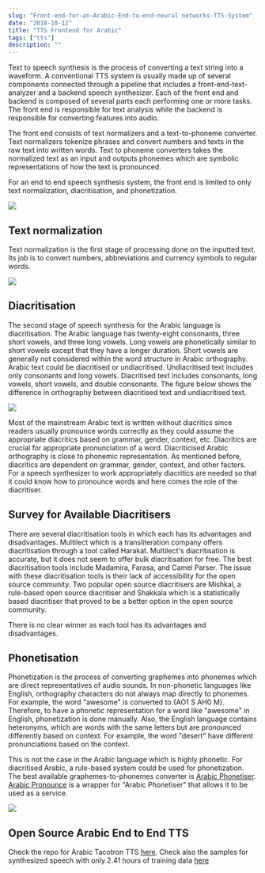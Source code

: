 ```yaml
---
slug: "Front-end-for-an-Arabic-End-to-end-neural networks-TTS-System"
date: "2018-10-12"
title: "TTS Frontend for Arabic"
tags: ["tts"]
description: ""
---
```


Text to speech synthesis is the process of converting a text string into a waveform. A conventional TTS system is usually made up of several
components connected through a pipeline that includes a front-end-text-analyzer and a backend speech synthesizer. Each of the front end and
backend is composed of several parts each performing one or more tasks. The front end is responsible for text analysis while the backend is responsible for converting features into audio.

The front end consists of text normalizers and a text-to-phoneme converter.
Text normalizers tokenize phrases and convert numbers and texts in the raw text into written words.
Text to phoneme converters takes the normalized text as an input and outputs phonemes which are symbolic representations of how the text is pronounced.

For an end to end speech synthesis system, the front end is limited to only text normalization, diacritisation, and phonetization.

![](images/front_end.jpg)

## Text normalization

Text normalization is the first stage of processing done on the inputted text. Its job is to convert numbers, abbreviations and currency symbols to regular words.

![](images/normalization.jpg)

## Diacritisation

The second stage of speech synthesis for the Arabic language is diacritisation.
The Arabic language has twenty-eight consonants, three short vowels, and
three long vowels. Long vowels are phonetically similar to short vowels except that they have a longer duration.
Short vowels are generally not considered within the word structure in Arabic orthography.
Arabic text could be diacritised or undiacritised.
Undiacritised text includes only consonants and long vowels.
Diacritised text includes consonants, long vowels, short vowels, and double consonants.
The figure below shows the difference in orthography between diacritised text and undiacritised text.

![](images/diacritisation.jpg)

Most of the mainstream Arabic text is written without diacritics since readers usually pronounce words correctly as they could assume
the appropriate diacritics based on grammar, gender, context, etc.
Diacritics are crucial for appropriate pronunciation of a word.
Diacriticised Arabic orthography is close to phonemic representation.
As mentioned before, diacritics are dependent on grammar, gender, context, and other factors.
For a speech synthesizer to work appropriately diacritics are needed so that it could know how to pronounce words and here comes the role of the diacritiser.

## Survey for Available Diacritisers

There are several diacritisation tools in which each has its advantages and disadvantages.
Multilect which is a transliteration company offers diacritisation through a tool called Harakat.
Multilect's diacritisation is accurate, but it does not seem to offer bulk diacritisation for free.
The best diacritisation tools include Madamira, Farasa, and Camel Parser.
The issue with these diacritisation tools is their lack of accessibility for the open source community. Two popular open source diacritisers are Mishkal, a rule-based open source diacritiser and Shakkala which is a statistically based diacritiser that proved to be a better option in the open source community.

There is no clear winner as each tool has its advantages and disadvantages.

## Phonetisation

Phonetization is the process of converting graphemes into phonemes which are direct representatives
of audio sounds.
In non-phonetic languages like English, orthography characters do not always map directly to phonemes.
For example, the word "awesome" is converted to {AO1 S AH0 M}. Therefore, to have a phonetic representation for a word like "awesome" in English, phonetization is done manually. Also, the English language contains heteronyms, which are words with the same letters but are pronounced differently based on context.
For example, the word "desert" have different pronunciations based on the context.

This is not the case in the Arabic language which is highly phonetic.
For diacritised Arabic, a rule-based system could be used for phonetization. The best available graphemes-to-phonemes converter is [Arabic Phonetiser](https://github.com/nawarhalabi/Arabic-Phonetiser). [Arabic Pronounce](https://github.com/yoosif0/arabic_pronounce) is a wrapper for "Arabic Phonetiser" that allows it to be used as a service.

![](images/phonetisation.jpg)

## Open Source Arabic End to End TTS

Check the repo for Arabic Tacotron TTS [here](https://github.com/yoosif0/arabic-tacotron-tts). Check also the samples for synthesized speech with only 2.41 hours of training data [here](https://github.com/yoosif0/arabic-tacotron-tts)
